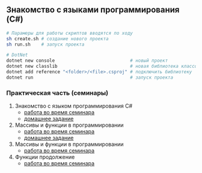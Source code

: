 Знакомство с языками программирования (C#)
-----------------------------------------------

```bash
# Парамеры для работы скриптов вводятся по ходу
sh create.sh # создание нового проекта
sh run.sh    # запуск проекта

# DotNet
dotnet new console                            # новый проект
dotnet new classlib                           # новая библиотека классов
dotnet add reference "<folder>/<file>.csproj" # подключить библиотеку
dotnet run                                    # запуск проекта
```

### Практическая часть (семинары)
1. Знакомство с языком программирования С#
	- [работа во время семинара](https://github.com/crasher307/c-sharp/tree/master/lesson1/work)
	- [домашнее задание](https://github.com/crasher307/c-sharp/tree/master/lesson1/homework)
2. Массивы и функции в программировании
	- [работа во время семинара](https://github.com/crasher307/c-sharp/tree/master/lesson2/work)
	- [домашнее задание](https://github.com/crasher307/c-sharp/tree/master/lesson2/homework)
3. Массивы и функции в программировании
	- [работа во время семинара](https://github.com/crasher307/c-sharp/tree/master/lesson3/work)
4. Функции продолжение
	- [работа во время семинара](https://github.com/crasher307/c-sharp/tree/master/lesson4/work)